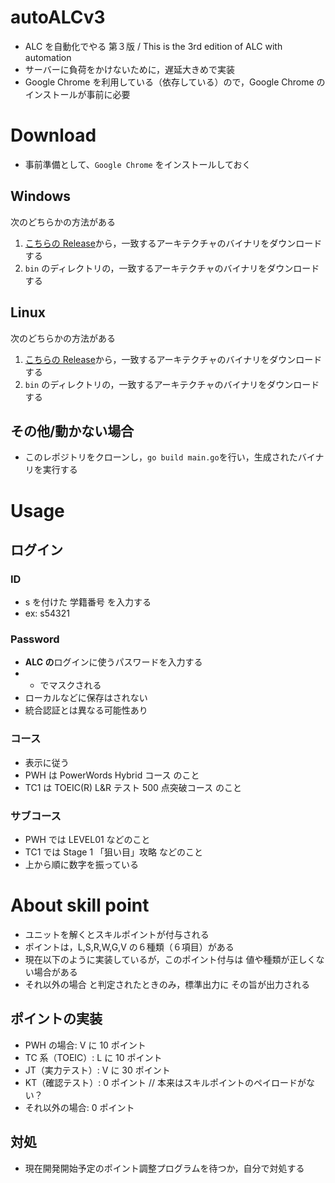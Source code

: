 # autoALCv3

- ALC を自動化でやる 第３版 / This is the 3rd edition of ALC with automation
- サーバーに負荷をかけないために，遅延大きめで実装
- Google Chrome を利用している（依存している）ので，Google Chrome のインストールが事前に必要

# Download

- 事前準備として、`Google Chrome` をインストールしておく

## Windows

次のどちらかの方法がある

1. [こちらの Release](https://github.com/rayfiyo/autoALCv3/releases/tag/latest)から，一致するアーキテクチャのバイナリをダウンロードする
2. `bin` のディレクトリの，一致するアーキテクチャのバイナリをダウンロードする

## Linux

次のどちらかの方法がある

1. [こちらの Release](https://github.com/rayfiyo/autoALCv3/releases/tag/latest)から，一致するアーキテクチャのバイナリをダウンロードする
2. `bin` のディレクトリの，一致するアーキテクチャのバイナリをダウンロードする

## その他/動かない場合

- このレポジトリをクローンし，`go build main.go`を行い，生成されたバイナリを実行する

# Usage

## ログイン

### ID

- s を付けた 学籍番号 を入力する
- ex: s54321

### Password

- **ALC の**ログインに使うパスワードを入力する
- - でマスクされる
- ローカルなどに保存はされない
- 統合認証とは異なる可能性あり

### コース

- 表示に従う
- PWH は PowerWords Hybrid コース のこと
- TC1 は TOEIC(R) L&R テスト 500 点突破コース のこと

### サブコース

- PWH では LEVEL01 などのこと
- TC1 では Stage 1 「狙い目」攻略 などのこと
- 上から順に数字を振っている

# About skill point

- ユニットを解くとスキルポイントが付与される
- ポイントは，L,S,R,W,G,V の６種類（６項目）がある
- 現在以下のように実装しているが，このポイント付与は 値や種類が正しくない場合がある
- それ以外の場合 と判定されたときのみ，標準出力に その旨が出力される

## ポイントの実装

- PWH の場合: V に 10 ポイント
- TC 系（TOEIC）: L に 10 ポイント
- JT（実力テスト）: V に 30 ポイント
- KT（確認テスト）: 0 ポイント // 本来はスキルポイントのペイロードがない？
- それ以外の場合: 0 ポイント

## 対処

- 現在開発開始予定のポイント調整プログラムを待つか，自分で対処する

